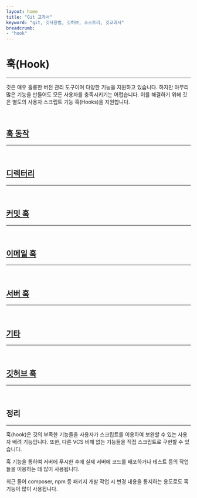 ```yaml
---
layout: home
title: "Git 교과서"
keyword: "git, 깃사용법, 깃허브, 소스트리, 깃교과서"
breadcrumb:
- "hook"
---
```


# 훅(Hook)
---
깃은 매우 훌륭한 버전 관리 도구이며 다양한 기능을 지원하고 있습니다. 하지만 아무리 많은 기능을 만들어도 모든 사용자를 충족시키기는 어렵습니다. 이를 해결하기 위해 깃은 별도의 사용자 스크립트 기능 훅(Hooks)을 지원합니다.

<br>

## [훅 동작](hook)
---

<br>

## [디렉터리](directory)
---

<br>

## [커밋 훅](commit)
---

<br>

## [이메일 훅](email)
---

<br>

## [서버 훅](server)
---

<br>

## [기타](etc)
---

<br>

## [깃허브 훅](github)
---

<br>

## 정리
---
훅(hook)은 깃의 부족한 기능들을 사용자가 스크립트를 이용하여 보완할 수 있는 사용자 배려 기능입니다. 또한, 다른 VCS 비해 없는 기능들을 직접 스크립트로 구현할 수 있습니다.

훅 기능을 통하여 서버에 푸시한 후에 실제 서버에 코드를 배포하거나 테스트 등의 작업들을 이용하는 데 많이 사용됩니다.

최근 들어 composer, npm 등 패키지 개발 작업 시 변경 내용을 통지하는 용도로도 훅 기능이 많이 사용됩니다.

<br><br><br>
